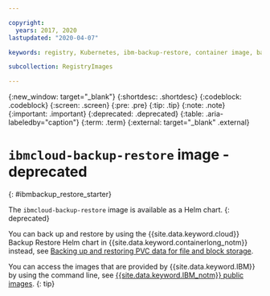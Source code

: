 ```yaml
---

copyright:
  years: 2017, 2020
lastupdated: "2020-04-07"

keywords: registry, Kubernetes, ibm-backup-restore, container image, back up data, restore data, public images,

subcollection: RegistryImages

---
```


{:new_window: target="_blank"}
{:shortdesc: .shortdesc}
{:codeblock: .codeblock}
{:screen: .screen}
{:pre: .pre}
{:tip: .tip}
{:note: .note}
{:important: .important}
{:deprecated: .deprecated}
{:table: .aria-labeledby="caption"}
{:term: .term}
{:external: target="_blank" .external}

# `ibmcloud-backup-restore` image - deprecated
{: #ibmbackup_restore_starter}

The `ibmcloud-backup-restore` image is available as a Helm chart.
{: deprecated}

You can back up and restore by using the {{site.data.keyword.cloud}} Backup Restore Helm chart in {{site.data.keyword.containerlong_notm}} instead, see [Backing up and restoring PVC data for file and block storage](/docs/containers?topic=containers-utilities#ibmcloud-backup-restore).

You can access the images that are provided by {{site.data.keyword.IBM}} by using the command line, see [{{site.data.keyword.IBM_notm}} public images](/docs/Registry?topic=registry-public_images#public_images).
{: tip}
